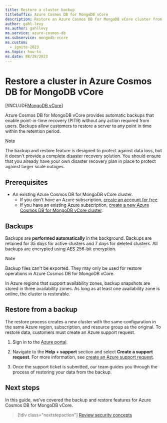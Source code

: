 ```yaml
---
title: Restore a cluster backup
titleSuffix: Azure Cosmos DB for MongoDB vCore
description: Restore an Azure Cosmos DB for MongoDB vCore cluster from a point in time encrypted backup snapshot.
author: gahl-levy
ms.author: gahllevy
ms.service: azure-cosmos-db
ms.subservice: mongodb-vcore
ms.custom:
  - ignite-2023
ms.topic: how-to
ms.date: 08/28/2023
---
```


# Restore a cluster in Azure Cosmos DB for MongoDB vCore

[!INCLUDE[MongoDB vCore](~/reusable-content/ce-skilling/azure/includes/cosmos-db/includes/appliesto-mongodb-vcore.md)]

Azure Cosmos DB for MongoDB vCore provides automatic backups that enable point-in-time recovery (PITR) without any action required from users. Backups allow customers to restore a server to any point in time within the retention period.

> [!NOTE]
> The backup and restore feature is designed to protect against data loss, but it doesn't provide a complete disaster recovery solution. You should ensure that you already have your own disaster recovery plan in place to protect against larger scale outages.

## Prerequisites

- An existing Azure Cosmos DB for MongoDB vCore cluster.
  - If you don't have an Azure subscription, [create an account for free](https://azure.microsoft.com/free).
  - If you have an existing Azure subscription, [create a new Azure Cosmos DB for MongoDB vCore cluster](quickstart-portal.md).

## Backups

Backups are **performed automatically** in the background. Backups are retained for 35 days for active clusters and 7 days for deleted clusters. All backups are encrypted using AES 256-bit encryption.

> [!NOTE]
> Backup files can't be exported. They may only be used for restore operations in Azure Cosmos DB for MongoDB vCore.

In Azure regions that support availability zones, backup snapshots are stored in three availability zones. As long as at least one availability zone is online, the cluster is restorable.

## Restore from a backup

The restore process creates a new cluster with the same configuration in the same Azure region, subscription, and resource group as the original. To restore data, customers must create an Azure support request.

1. Sign in to the [Azure portal](https://portal.azure.com).

1. Navigate to the **Help + support** section and select **Create a support request**. For more information, see [create an Azure support request](/azure/azure-portal/supportability/how-to-create-azure-support-request).

1. Once the support ticket is submitted, our team guides you through the process of restoring your data from the backup.

## Next steps

In this guide, we've covered the backup and restore features for Azure Cosmos DB for MongoDB vCore.

> [!div class="nextstepaction"]
> [Review security concepts](security.md)
